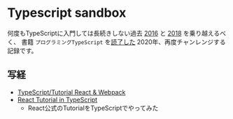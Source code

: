 # Typescript sandbox

何度もTypeScriptに入門しては長続きしない過去 [2016](https://github.com/akm/typescript_sandbox/tree/2016) と [2018](https://github.com/akm/typescript_sandbox/tree/2018) を乗り越えるべく、
書籍 `プログラミングTypeScript` を[読了した](https://github.com/akm/programming_typescript) 2020年、再度チャンレンジする記録です。

## 写経

- [TypeScript/Tutorial React & Webpack](./react_and_webpack)
- [React Tutorial in TypeScript](./react-tutorial-app)
    - React公式のTutorialをTypeScriptでやってみた
